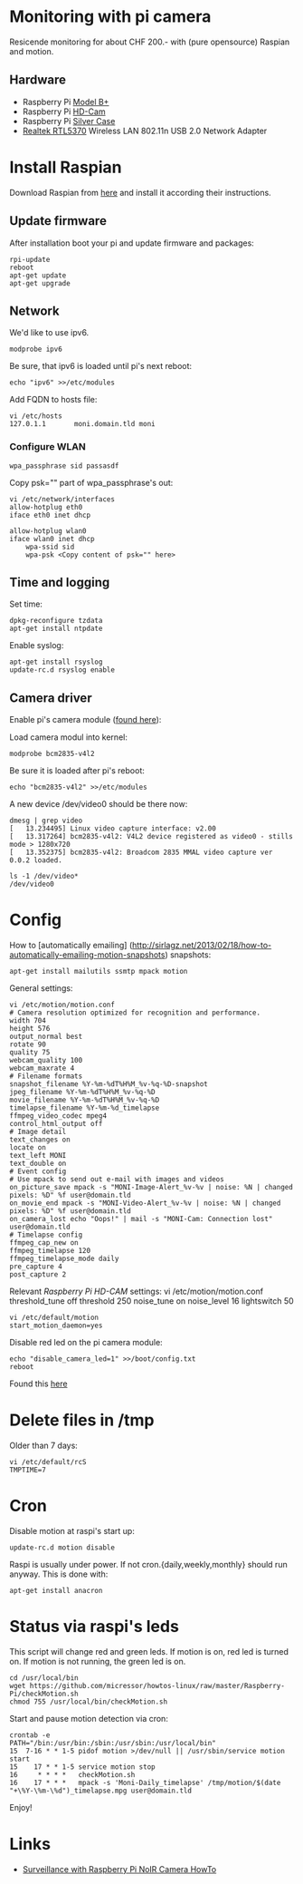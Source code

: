 # Monitoring with pi camera

Resicende monitoring for about CHF 200.- with (pure opensource) Raspian and motion.

## Hardware

* Raspberry Pi [Model B+](https://www.pi-shop.ch/raspberry-pi-model-b)
* Raspberry Pi [HD-Cam](https://www.pi-shop.ch/hd-kamera-raspberry-pi)
* Raspberry Pi [Silver Case](https://www.adafruit.com/products/2346)
* [Realtek RTL5370](https://www.pi-shop.ch/miniature-wifi-802-11b-g-n-module-fuer-raspberry-pi) Wireless LAN 802.11n USB 2.0 Network Adapter

# Install Raspian
Download Raspian from [here](https://www.raspberrypi.org/downloads/raspbian/) and install it
according their instructions.

## Update firmware

After installation boot your pi and update firmware and packages:

	rpi-update
	reboot
	apt-get update
	apt-get upgrade

## Network

We'd like to use ipv6.

	modprobe ipv6

Be sure, that ipv6 is loaded until pi's next reboot:

	echo "ipv6" >>/etc/modules

Add FQDN to hosts file:

	vi /etc/hosts
	127.0.1.1       moni.domain.tld moni

### Configure WLAN

	wpa_passphrase sid passasdf

Copy psk="" part of wpa_passphrase's out:

	vi /etc/network/interfaces
	allow-hotplug eth0
	iface eth0 inet dhcp

	allow-hotplug wlan0
	iface wlan0 inet dhcp
		wpa-ssid sid
		wpa-psk <Copy content of psk="" here>

## Time and logging

Set time:

	dpkg-reconfigure tzdata
	apt-get install ntpdate

Enable syslog:

	apt-get install rsyslog
	update-rc.d rsyslog enable

## Camera driver

Enable pi's camera module ([found here](http://raspberrypi.stackexchange.com/questions/10480/raspi-camera-board-and-motion)):

Load camera modul into kernel:

	modprobe bcm2835-v4l2

Be sure it is loaded after pi's reboot:

	echo "bcm2835-v4l2" >>/etc/modules

A new device /dev/video0 should be there now:

	dmesg | grep video
	[   13.234495] Linux video capture interface: v2.00
	[   13.317264] bcm2835-v4l2: V4L2 device registered as video0 - stills mode > 1280x720
	[   13.352375] bcm2835-v4l2: Broadcom 2835 MMAL video capture ver 0.0.2 loaded.

	ls -1 /dev/video*
	/dev/video0

# Config

How to [automatically emailing] (http://sirlagz.net/2013/02/18/how-to-automatically-emailing-motion-snapshots) snapshots:

	apt-get install mailutils ssmtp mpack motion

General settings:

	vi /etc/motion/motion.conf
	# Camera resolution optimized for recognition and performance.
	width 704
	height 576
	output_normal best
	rotate 90
	quality 75
	webcam_quality 100
	webcam_maxrate 4
	# Filename formats
	snapshot_filename %Y-%m-%dT%H%M_%v-%q-%D-snapshot
	jpeg_filename %Y-%m-%dT%H%M_%v-%q-%D
	movie_filename %Y-%m-%dT%H%M_%v-%q-%D
	timelapse_filename %Y-%m-%d_timelapse
	ffmpeg_video_codec mpeg4
	control_html_output off
	# Image detail
	text_changes on
	locate on
	text_left MONI
	text_double on
	# Event config
	# Use mpack to send out e-mail with images and videos
	on_picture_save mpack -s "MONI-Image-Alert_%v-%v | noise: %N | changed pixels: %D" %f user@domain.tld
	on_movie_end mpack -s "MONI-Video-Alert_%v-%v | noise: %N | changed pixels: %D" %f user@domain.tld
	on_camera_lost echo "Oops!" | mail -s "MONI-Cam: Connection lost" user@domain.tld
	# Timelapse config
	ffmpeg_cap_new on
	ffmpeg_timelapse 120
	ffmpeg_timelapse_mode daily
	pre_capture 4
	post_capture 2

Relevant *Raspberry Pi HD-CAM* settings:
	vi /etc/motion/motion.conf
	threshold_tune off
	threshold 250
	noise_tune on
	noise_level 16
	lightswitch 50

	vi /etc/default/motion
	start_motion_daemon=yes

Disable red led on the pi camera module:

	echo "disable_camera_led=1" >>/boot/config.txt
	reboot

Found this [here](http://www.raspberrypi-spy.co.uk/2013/05/how-to-disable-the-red-led-on-the-pi-camera-module/)

# Delete files in /tmp

Older than 7 days:

	vi /etc/default/rcS
	TMPTIME=7

# Cron

Disable motion at raspi's start up:

	update-rc.d motion disable

Raspi is usually under power. If not cron.{daily,weekly,monthly} should run anyway. This is done with:

	apt-get install anacron

# Status via raspi's leds

This script will change red and green leds. If motion is on, red led is
turned on. If motion is not running, the green led is on.

	cd /usr/local/bin
	wget https://github.com/micressor/howtos-linux/raw/master/Raspberry-Pi/checkMotion.sh
	chmod 755 /usr/local/bin/checkMotion.sh

Start and pause motion detection via cron:

	crontab -e
	PATH="/bin:/usr/bin:/sbin:/usr/sbin:/usr/local/bin"
	15  7-16 * * 1-5 pidof motion >/dev/null || /usr/sbin/service motion start
	15    17 * * 1-5 service motion stop
	16     * * * *   checkMotion.sh
	16    17 * * *   mpack -s 'Moni-Daily_timelapse' /tmp/motion/$(date "+\%Y-\%m-\%d")_timelapse.mpg user@domain.tld

Enjoy!

# Links

* [Surveillance with Raspberry Pi NoIR Camera HowTo](http://www.home-automation-community.com/surveillance-with-raspberry-pi-noir-camera-howto)

